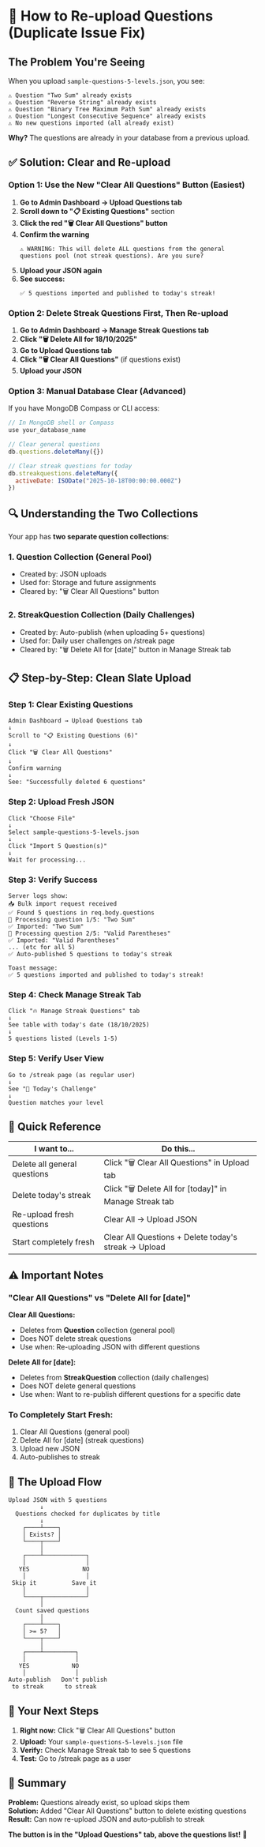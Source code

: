 # 🔄 How to Re-upload Questions (Duplicate Issue Fix)

## The Problem You're Seeing

When you upload `sample-questions-5-levels.json`, you see:

```
⚠️ Question "Two Sum" already exists
⚠️ Question "Reverse String" already exists
⚠️ Question "Binary Tree Maximum Path Sum" already exists
⚠️ Question "Longest Consecutive Sequence" already exists
⚠️ No new questions imported (all already exist)
```

**Why?** The questions are already in your database from a previous upload.

## ✅ Solution: Clear and Re-upload

### Option 1: Use the New "Clear All Questions" Button (Easiest)

1. **Go to Admin Dashboard → Upload Questions tab**
2. **Scroll down to "📋 Existing Questions"** section
3. **Click the red "🗑️ Clear All Questions" button**
4. **Confirm the warning**
   ```
   ⚠️ WARNING: This will delete ALL questions from the general 
   questions pool (not streak questions). Are you sure?
   ```
5. **Upload your JSON again**
6. **See success:**
   ```
   ✅ 5 questions imported and published to today's streak!
   ```

### Option 2: Delete Streak Questions First, Then Re-upload

1. **Go to Admin Dashboard → Manage Streak Questions tab**
2. **Click "🗑️ Delete All for 18/10/2025"**
3. **Go to Upload Questions tab**
4. **Click "🗑️ Clear All Questions"** (if questions exist)
5. **Upload your JSON**

### Option 3: Manual Database Clear (Advanced)

If you have MongoDB Compass or CLI access:

```javascript
// In MongoDB shell or Compass
use your_database_name

// Clear general questions
db.questions.deleteMany({})

// Clear streak questions for today
db.streakquestions.deleteMany({ 
  activeDate: ISODate("2025-10-18T00:00:00.000Z") 
})
```

## 🔍 Understanding the Two Collections

Your app has **two separate question collections**:

### 1. **Question Collection** (General Pool)
- Created by: JSON uploads
- Used for: Storage and future assignments
- Cleared by: "🗑️ Clear All Questions" button

### 2. **StreakQuestion Collection** (Daily Challenges)
- Created by: Auto-publish (when uploading 5+ questions)
- Used for: Daily user challenges on /streak page
- Cleared by: "🗑️ Delete All for [date]" button in Manage Streak tab

## 📋 Step-by-Step: Clean Slate Upload

### Step 1: Clear Existing Questions
```
Admin Dashboard → Upload Questions tab
↓
Scroll to "📋 Existing Questions (6)"
↓
Click "🗑️ Clear All Questions"
↓
Confirm warning
↓
See: "Successfully deleted 6 questions"
```

### Step 2: Upload Fresh JSON
```
Click "Choose File"
↓
Select sample-questions-5-levels.json
↓
Click "Import 5 Question(s)"
↓
Wait for processing...
```

### Step 3: Verify Success
```
Server logs show:
📥 Bulk import request received
✅ Found 5 questions in req.body.questions
📝 Processing question 1/5: "Two Sum"
✅ Imported: "Two Sum"
📝 Processing question 2/5: "Valid Parentheses"
✅ Imported: "Valid Parentheses"
... (etc for all 5)
✅ Auto-published 5 questions to today's streak

Toast message:
✅ 5 questions imported and published to today's streak!
```

### Step 4: Check Manage Streak Tab
```
Click "🔥 Manage Streak Questions" tab
↓
See table with today's date (18/10/2025)
↓
5 questions listed (Levels 1-5)
```

### Step 5: Verify User View
```
Go to /streak page (as regular user)
↓
See "🧩 Today's Challenge"
↓
Question matches your level
```

## 🎯 Quick Reference

| I want to... | Do this... |
|--------------|------------|
| Delete all general questions | Click "🗑️ Clear All Questions" in Upload tab |
| Delete today's streak | Click "🗑️ Delete All for [today]" in Manage Streak tab |
| Re-upload fresh questions | Clear All → Upload JSON |
| Start completely fresh | Clear All Questions + Delete today's streak → Upload |

## ⚠️ Important Notes

### "Clear All Questions" vs "Delete All for [date]"

**Clear All Questions:**
- Deletes from **Question** collection (general pool)
- Does NOT delete streak questions
- Use when: Re-uploading JSON with different questions

**Delete All for [date]:**
- Deletes from **StreakQuestion** collection (daily challenges)
- Does NOT delete general questions
- Use when: Want to re-publish different questions for a specific date

### To Completely Start Fresh:

1. Clear All Questions (general pool)
2. Delete All for [date] (streak questions)
3. Upload new JSON
4. Auto-publishes to streak

## 🔄 The Upload Flow

```
Upload JSON with 5 questions
         ↓
  Questions checked for duplicates by title
         ↓
    ┌────┴────┐
    │ Exists? │
    └────┬────┘
         │
    ┌────┴────────────┐
    │                 │
   YES               NO
    │                 │
 Skip it          Save it
    │                 │
    └────┬────────────┘
         │
  Count saved questions
         │
    ┌────┴────┐
    │ >= 5?   │
    └────┬────┘
         │
    ┌────┴─────────┐
    │              │
   YES            NO
    │              │
Auto-publish   Don't publish
 to streak      to streak
```

## 🚀 Your Next Steps

1. **Right now:** Click "🗑️ Clear All Questions" button
2. **Upload:** Your `sample-questions-5-levels.json` file
3. **Verify:** Check Manage Streak tab to see 5 questions
4. **Test:** Go to /streak page as a user

## 📝 Summary

**Problem:** Questions already exist, so upload skips them  
**Solution:** Added "Clear All Questions" button to delete existing questions  
**Result:** Can now re-upload JSON and auto-publish to streak  

**The button is in the "Upload Questions" tab, above the questions list!** 🎉
